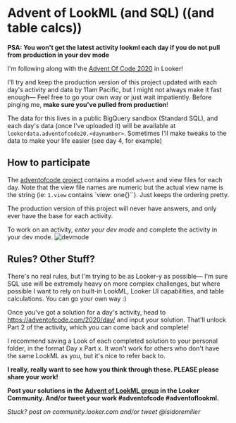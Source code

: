 # Advent of LookML (and SQL) ((and table calcs))
**PSA: You won't get the latest activity lookml each day if you do not pull from production in your dev mode**

I'm following along with the [Advent Of Code 2020](https://adventofcode.com/2020) in Looker!

I'll try and keep the production version of this project updated with each day's activity and data by 11am Pacific, but I might not always make it fast enough— Feel free to go your own way or just wait impatiently. Before pinging me, **make sure you've pulled from production**!

The data for this lives in a public BigQuery sandbox (Standard SQL), and each day's data (once I've uploaded it) will be available at `lookerdata.adventofcode20.<daynumber>`. Sometimes I'll make tweaks to the data to make your life easier (see day 4, for example)

## How to participate

The [adventofcode project](https://explorersguild.cloud.looker.com/projects/adventofcode/files/README.md) contains a model `advent` and view files for each day. Note that the view file names are numeric but the actual view name is the string (ie: `1.view` contains `view: one{}``). Just keeps the ordering pretty.

The production version of this project will never have answers, and only ever have the base for each activity.

To work on an activity, *enter your dev mode* and complete the activity in your dev mode.
![devmode](https://i.imgur.com/5sUHTNs.png)

## Rules? Other Stuff?
There's no real rules, but I'm trying to be as Looker-y as possible— I'm sure SQL use will be extremely heavy on more complex challenges, but where possible I want to rely on built-in LookML, Looker UI capabilities, and table calculations. You can go your own way :)

Once you've got a solution for a day's activity, head to [https://adventofcode.com/2020/day/<daynumber>](https://adventofcode.com/2020/) and input your solution. That'll unlock Part 2 of the activity, which you can come back and complete!

I recommend saving a Look of each completed solution to your personal folder, in the format Day x Part x. It won't work for others who don't have the same LookML as you, but it's nice to refer back to.

**I really, really want to see how you think through these. PLEASE please share your work!**

**Post your solutions in the [Advent of LookML group](https://community.looker.com/groups/advent-of-lookml-1015) in the Looker Community. And/or tweet your work #adventofcode #adventoflookml.**

*Stuck? post on community.looker.com and/or tweet @isidoremiller*
